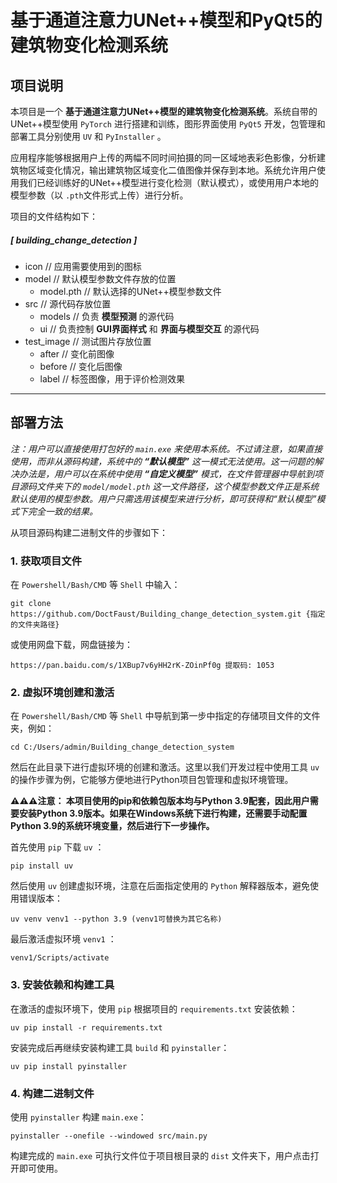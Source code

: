 # 基于通道注意力UNet++模型和PyQt5的建筑物变化检测系统

## 项目说明

本项目是一个 **基于通道注意力UNet++模型的建筑物变化检测系统**。系统自带的UNet++模型使用 `PyTorch` 进行搭建和训练，图形界面使用 `PyQt5` 开发，包管理和部署工具分别使用 `UV` 和 `PyInstaller` 。

应用程序能够根据用户上传的两幅不同时间拍摄的同一区域地表彩色影像，分析建筑物区域变化情况，输出建筑物区域变化二值图像并保存到本地。系统允许用户使用我们已经训练好的UNet++模型进行变化检测（默认模式），或使用用户本地的模型参数（以 `.pth`文件形式上传）进行分析。

项目的文件结构如下：

##### [ building_change_detection ]
- icon               // 应用需要使用到的图标
- model              // 默认模型参数文件存放的位置
   - model.pth       // 默认选择的UNet++模型参数文件
- src                // 源代码存放位置
   - models          // 负责 **模型预测** 的源代码
   - ui              // 负责控制 **GUI界面样式** 和 **界面与模型交互** 的源代码
- test_image         // 测试图片存放位置
   - after           // 变化前图像
   - before          // 变化后图像
   - label           // 标签图像，用于评价检测效果

___

## 部署方法

_注：用户可以直接使用打包好的 `main.exe` 来使用本系统。不过请注意，如果直接使用，而非从源码构建，系统中的 **“默认模型”** 这一模式无法使用。这一问题的解决办法是，用户可以在系统中使用 **“自定义模型”** 模式，在文件管理器中导航到项目源码文件夹下的 `model/model.pth` 这一文件路径，这个模型参数文件正是系统默认使用的模型参数。用户只需选用该模型来进行分析，即可获得和“默认模型”模式下完全一致的结果。_

从项目源码构建二进制文件的步骤如下：

### 1. 获取项目文件

在 `Powershell/Bash/CMD` 等 `Shell` 中输入：

`git clone https://github.com/DoctFaust/Building_change_detection_system.git {指定的文件夹路径}`

或使用网盘下载，网盘链接为：

`https://pan.baidu.com/s/1XBup7v6yHH2rK-ZOinPf0g 提取码: 1053`

### 2. 虚拟环境创建和激活

在 `Powershell/Bash/CMD` 等 `Shell` 中导航到第一步中指定的存储项目文件的文件夹，例如：

`cd C:/Users/admin/Building_change_detection_system`

然后在此目录下进行虚拟环境的创建和激活。这里以我们开发过程中使用工具 `uv` 的操作步骤为例，它能够方便地进行Python项目包管理和虚拟环境管理。

**⚠️⚠️⚠️注意： 本项目使用的pip和依赖包版本均与Python 3.9配套，因此用户需要安装Python 3.9版本。如果在Windows系统下进行构建，还需要手动配置Python 3.9的系统环境变量，然后进行下一步操作。**

首先使用 `pip` 下载 `uv` ：

`pip install uv`

然后使用 `uv` 创建虚拟环境，注意在后面指定使用的 `Python` 解释器版本，避免使用错误版本：

`uv venv venv1 --python 3.9 (venv1可替换为其它名称)`

最后激活虚拟环境 `venv1` ：

`venv1/Scripts/activate`

### 3. 安装依赖和构建工具

在激活的虚拟环境下，使用 `pip` 根据项目的 `requirements.txt` 安装依赖：

`uv pip install -r requirements.txt`

安装完成后再继续安装构建工具 `build` 和 `pyinstaller`：

`uv pip install pyinstaller`

### 4. 构建二进制文件

使用 `pyinstaller` 构建 `main.exe`：

`pyinstaller --onefile --windowed src/main.py`

构建完成的 `main.exe` 可执行文件位于项目根目录的 `dist` 文件夹下，用户点击打开即可使用。